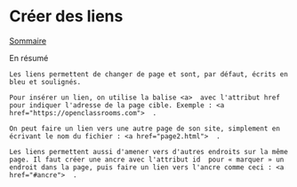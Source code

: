 # Créer des liens

[Sommaire](./00-Sommaire.md)

En résumé

    Les liens permettent de changer de page et sont, par défaut, écrits en bleu et soulignés.

    Pour insérer un lien, on utilise la balise <a>  avec l'attribut href  pour indiquer l'adresse de la page cible. Exemple : <a href="https://openclassrooms.com">  .

    On peut faire un lien vers une autre page de son site, simplement en écrivant le nom du fichier : <a href="page2.html">  .

    Les liens permettent aussi d'amener vers d'autres endroits sur la même page. Il faut créer une ancre avec l'attribut id  pour « marquer » un endroit dans la page, puis faire un lien vers l'ancre comme ceci : <a href="#ancre">  .
